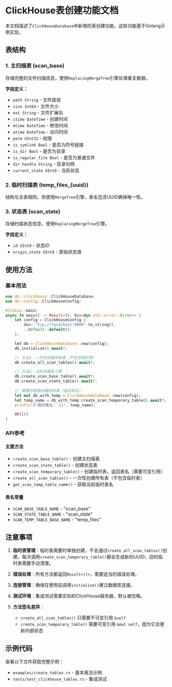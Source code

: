 # ClickHouse表创建功能文档

本文档描述了`ClickHouseDatabase`中新增的表创建功能，这些功能基于Golang示例实现。

## 表结构

### 1. 主扫描表 (scan_base)
存储完整的文件扫描信息，使用`ReplacingMergeTree`引擎处理重复数据。

**字段定义：**
- `path String` - 文件路径
- `size Int64` - 文件大小
- `ext String` - 文件扩展名
- `ctime DateTime` - 创建时间
- `mtime DateTime` - 修改时间
- `atime DateTime` - 访问时间
- `perm UInt32` - 权限
- `is_symlink Bool` - 是否为符号链接
- `is_dir Bool` - 是否为目录
- `is_regular_file Bool` - 是否为普通文件
- `dir_handle String` - 目录句柄
- `current_state UInt8` - 当前状态

### 2. 临时扫描表 (temp_files_{uuid})
结构与主表相同，但使用`MergeTree`引擎，表名包含UUID确保唯一性。

### 3. 状态表 (scan_state)
存储扫描状态信息，使用`ReplacingMergeTree`引擎。

**字段定义：**
- `id UInt8` - 状态ID
- `origin_state UInt8` - 原始状态值

## 使用方法

### 基本用法

```rust
use db::clickhouse::ClickHouseDatabase;
use db::config::ClickHouseConfig;

#[tokio::main]
async fn main() -> Result<(), Box<dyn std::error::Error>> {
    let config = ClickHouseConfig {
        dsn: "tcp://localhost:9000".to_string(),
        ..Default::default()
    };

    let db = ClickHouseDatabase::new(config);
    db.initialize().await?;

    // 方法1：一次性创建所有表（不包含临时表）
    db.create_all_scan_tables().await?;

    // 方法2：分别创建各个表
    db.create_scan_base_table().await?;
    db.create_scan_state_table().await?;
    
    // 需要时单独创建临时表（返回表名）
    let mut db_with_temp = ClickHouseDatabase::new(config);
    let temp_name = db_with_temp.create_scan_temporary_table().await?;
    println!("临时表名： {}", temp_name);

    Ok(())
}
```

### API参考

#### 主要方法

- `create_scan_base_table()` - 创建主扫描表
- `create_scan_state_table()` - 创建状态表
- `create_scan_temporary_table()` - 创建临时表，返回表名（需要可变引用）
- `create_all_scan_tables()` - 一次性创建所有表（不包含临时表）
- `get_scan_temp_table_name()` - 获取当前临时表名

#### 表名常量

- `SCAN_BASE_TABLE_NAME` - "scan_base"
- `SCAN_STATE_TABLE_NAME` - "scan_state"
- `SCAN_TEMP_TABLE_BASE_NAME` - "temp_files"

## 注意事项

1. **临时表管理**：临时表需要时单独创建，不会通过`create_all_scan_tables()`创建。每次调用`create_scan_temporary_table()`都会生成新的UUID，旧的临时表需要手动清理。

2. **错误处理**：所有方法都返回`Result<()>`，需要适当的错误处理。

3. **连接管理**：确保在使用前调用`initialize()`建立数据库连接。

4. **测试环境**：集成测试需要实际的ClickHouse服务器，默认被忽略。

5. **方法签名差异**：
   - `create_all_scan_tables()` 只需要不可变引用 `&self`
   - `create_scan_temporary_table()` 需要可变引用 `&mut self`，因为它会更新内部状态

## 示例代码

查看以下文件获取完整示例：
- `examples/create_tables.rs` - 基本用法示例
- `tests/test_clickhouse_tables.rs` - 集成测试